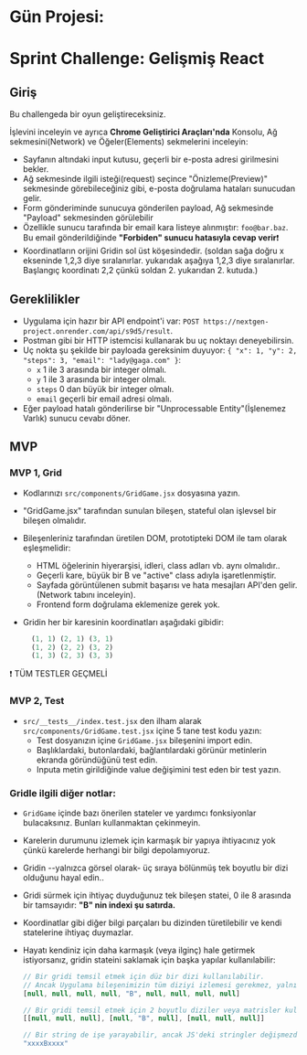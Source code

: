 # Gün Projesi:

# Sprint Challenge: Gelişmiş React

## Giriş

Bu challengeda bir oyun geliştireceksiniz.

İşlevini inceleyin ve ayrıca **Chrome Geliştirici Araçları'nda** Konsolu, Ağ sekmesini(Network) ve Öğeler(Elements) sekmelerini inceleyin:

- Sayfanın altındaki input kutusu, geçerli bir e-posta adresi girilmesini bekler.
- Ağ sekmesinde ilgili isteği(request) seçince "Önizleme(Preview)" sekmesinde görebileceğiniz gibi, e-posta doğrulama hataları sunucudan gelir.
- Form gönderiminde sunucuya gönderilen payload, Ağ sekmesinde "Payload" sekmesinden görülebilir
- Özellikle sunucu tarafında bir email kara listeye alınmıştır: `foo@bar.baz`. Bu email gönderildiğinde **"Forbiden" sunucu hatasıyla cevap verir**❗
- Koordinatların orijini Gridin sol üst köşesindedir. (soldan sağa doğru x ekseninde 1,2,3 diye sıralanırlar. yukarıdak aşağıya 1,2,3 diye sıralanırlar. Başlangıç koordinatı 2,2 çünkü soldan 2. yukarıdan 2. kutuda.)

## Gereklilikler

- Uygulama için hazır bir API endpoint'i var: `POST https://nextgen-project.onrender.com/api/s9d5/result`.
- Postman gibi bir HTTP istemcisi kullanarak bu uç noktayı deneyebilirsin.
- Uç nokta şu şekilde bir payloada gereksinim duyuyor: `{ "x": 1, "y": 2, "steps": 3, "email": "lady@gaga.com" }`:
  - `x` 1 ile 3 arasında bir integer olmalı.
  - `y` 1 ile 3 arasında bir integer olmalı.
  - `steps` 0 dan büyük bir integer olmalı.
  - `email` geçerli bir email adresi olmalı.
- Eğer payload hatalı gönderilirse bir "Unprocessable Entity"(İşlenemez Varlık) sunucu cevabı döner.

## MVP

### MVP 1, Grid

- Kodlarınızı `src/components/GridGame.jsx` dosyasına yazın.
- "GridGame.jsx" tarafından sunulan bileşen, stateful olan işlevsel bir bileşen olmalıdır.
- Bileşenleriniz tarafından üretilen DOM, prototipteki DOM ile tam olarak eşleşmelidir:
  - HTML öğelerinin hiyerarşisi, idleri, class adları vb. aynı olmalıdır..
  - Geçerli kare, büyük bir B ve "active" class adıyla işaretlenmiştir.
  - Sayfada görüntülenen submit başarısı ve hata mesajları API'den gelir.(Network tabını inceleyin).
  - Frontend form doğrulama eklemenize gerek yok.
- Gridin her bir karesinin koordinatları aşağıdaki gibidir:

  ```js
    (1, 1) (2, 1) (3, 1)
    (1, 2) (2, 2) (3, 2)
    (1, 3) (2, 3) (3, 3)
  ```

❗ TÜM TESTLER GEÇMELİ

### MVP 2, Test

- `src/__tests__/index.test.jsx` den ilham alarak `src/components/GridGame.test.jsx` içine 5 tane test kodu yazın:
  - Test dosyanızın içine `GridGame.jsx` bileşenini import edin.
  - Başlıklardaki, butonlardaki, bağlantılardaki görünür metinlerin ekranda göründüğünü test edin.
  - Inputa metin girildiğinde value değişimini test eden bir test yazın.

### Gridle ilgili diğer notlar:

- `GridGame` içinde bazı önerilen stateler ve yardımcı fonksiyonlar bulacaksınız. Bunları kullanmaktan çekinmeyin.
- Karelerin durumunu izlemek için karmaşık bir yapıya ihtiyacınız yok çünkü karelerde herhangi bir bilgi depolamıyoruz.
- Gridin --yalnızca görsel olarak- üç sıraya bölünmüş tek boyutlu bir dizi olduğunu hayal edin..
- Gridi sürmek için ihtiyaç duyduğunuz tek bileşen statei, 0 ile 8 arasında bir tamsayıdır: **"B" nin indexi şu satırda.**
- Koordinatlar gibi diğer bilgi parçaları bu dizinden türetilebilir ve kendi statelerine ihtiyaç duymazlar.
- Hayatı kendiniz için daha karmaşık (veya ilginç) hale getirmek istiyorsanız, gridin stateini saklamak için başka yapılar kullanılabilir:

  ```js
  // Bir gridi temsil etmek için düz bir dizi kullanılabilir.
  // Ancak Uygulama bileşenimizin tüm diziyi izlemesi gerekmez, yalnızca "B"nin olduğu dizini izlemesi gerekir.
  [null, null, null, null, "B", null, null, null, null]

  // Bir gridi temsil etmek için 2 boyutlu diziler veya matrisler kullanılabilir, ancak bu, bu projede önerilmez:
  [[null, null, null], [null, "B", null], [null, null, null]]

  // Bir string de işe yarayabilir, ancak JS'deki stringler değişmezdir ve bu yaklaşımı elverişsiz hale getirir:
  "xxxxBxxxx"
  ```

